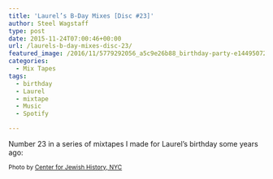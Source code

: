 ```yaml
---
title: 'Laurel’s B-Day Mixes [Disc #23]'
author: Steel Wagstaff
type: post
date: 2015-11-24T07:00:46+00:00
url: /laurels-b-day-mixes-disc-23/
featured_image: /2016/11/5779292056_a5c9e26b88_birthday-party-e1449507228484-300x200.jpg
categories:
  - Mix Tapes
tags:
  - birthday
  - Laurel
  - mixtape
  - Music
  - Spotify

---
```

Number 23 in a series of mixtapes I made for Laurel&#8217;s birthday some years ago:



<small>Photo by <a href="http://www.flickr.com/photos/36988361@N08/4465634762" target="_blank">Center for Jewish History, NYC</a> </small>